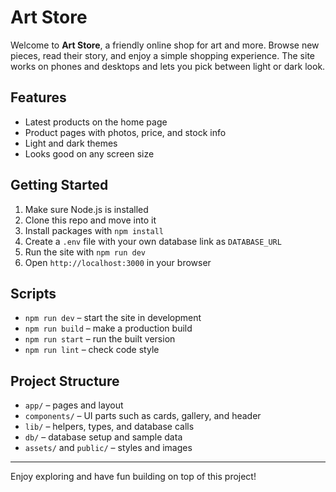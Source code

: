 # Art Store

Welcome to **Art Store**, a friendly online shop for art and more. Browse new pieces, read their story, and enjoy a simple shopping experience. The site works on phones and desktops and lets you pick between light or dark look.

## Features

- Latest products on the home page
- Product pages with photos, price, and stock info
- Light and dark themes
- Looks good on any screen size

## Getting Started

1. Make sure Node.js is installed
2. Clone this repo and move into it
3. Install packages with `npm install`
4. Create a `.env` file with your own database link as `DATABASE_URL`
5. Run the site with `npm run dev`
6. Open `http://localhost:3000` in your browser

## Scripts

- `npm run dev` – start the site in development
- `npm run build` – make a production build
- `npm run start` – run the built version
- `npm run lint` – check code style

## Project Structure

- `app/` – pages and layout
- `components/` – UI parts such as cards, gallery, and header
- `lib/` – helpers, types, and database calls
- `db/` – database setup and sample data
- `assets/` and `public/` – styles and images

---

Enjoy exploring and have fun building on top of this project!
